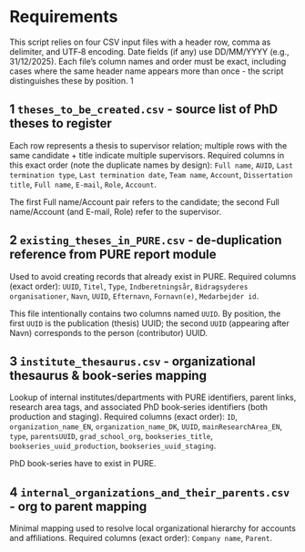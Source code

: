 # Requirements

This script relies on four CSV input files with a header row, comma as delimiter, and UTF‑8 encoding. Date fields (if any) use DD/MM/YYYY (e.g., 31/12/2025). Each file’s column names and order must be exact, including cases where the same header name appears more than once - the script distinguishes these by position. 1

## 1 `theses_to_be_created.csv` - source list of PhD theses to register

Each row represents a thesis to supervisor relation; multiple rows with the same candidate + title indicate multiple supervisors. Required columns in this exact order (note the duplicate names by design):
`Full name`, `AUID`, `Last termination type`, `Last termination date`, `Team name`, `Account`, `Dissertation title`, `Full name`, `E-mail`, `Role`, `Account`. 

The first Full name/Account pair refers to the candidate; the second Full name/Account (and E-mail, Role) refer to the supervisor.


## 2 `existing_theses_in_PURE.csv` - de‑duplication reference from PURE report module

Used to avoid creating records that already exist in PURE. Required columns (exact order):
`UUID`, `Titel`, `Type`, `Indberetningsår`, `Bidragsyderes organisationer`, `Navn`, `UUID`, `Efternavn`, `Fornavn(e)`, `Medarbejder id`.

This file intentionally contains two columns named `UUID`. By position, the first `UUID` is the publication (thesis) UUID; the second `UUID` (appearing after Navn) corresponds to the person (contributor) UUID.


## 3 `institute_thesaurus.csv` - organizational thesaurus & book‑series mapping

Lookup of internal institutes/departments with PURE identifiers, parent links, research area tags, and associated PhD book‑series identifiers (both production and staging). Required columns (exact order):
`ID`, `organization_name_EN`, `organization_name_DK`, `UUID`, `mainResearchArea_EN`, `type`, `parentsUUID`, `grad_school_org`, `bookseries_title`, `bookseries_uuid_production`, `bookseries_uuid_staging`.

PhD book-series have to exist in PURE.


## 4 `internal_organizations_and_their_parents.csv` - org to parent mapping

Minimal mapping used to resolve local organizational hierarchy for accounts and affiliations. Required columns (exact order): `Company name`, `Parent`.

